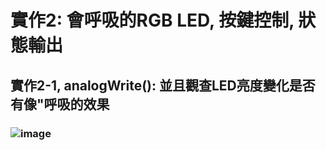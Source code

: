 # 實作2: 會呼吸的RGB LED,  按鍵控制, 狀態輸出

## 實作2-1, analogWrite(): 並且觀查LED亮度變化是否有像"呼吸的效果

### ![image](https://github.com/ba1213022/ES-Fall2023/assets/145248354/7410a5f9-f9c6-4d2a-a52d-820a67f5c80a)
